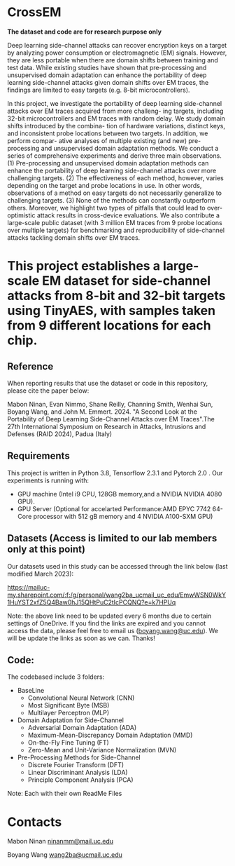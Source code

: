 # CrossEM
**The dataset and code are for research purpose only**

Deep learning side-channel attacks can recover encryption keys on a target by analyzing power consumption or electromagnetic (EM)
signals. However, they are less portable when there are domain shifts between training and test data. While existing studies have
shown that pre-processing and unsupervised domain adaptation can enhance the portability of deep learning side-channel attacks
given domain shifts over EM traces, the findings are limited to easy targets (e.g. 8-bit microcontrollers).

In this project, we investigate the portability of deep learning side-channel attacks over EM traces acquired from more challeng-
ing targets, including 32-bit microcontrollers and EM traces with random delay. We study domain shifts introduced by the combina-
tion of hardware variations, distinct keys, and inconsistent probe locations between two targets. In addition, we perform compar-
ative analyses of multiple existing (and new) pre-processing and unsupervised domain adaptation methods. We conduct a series of
comprehensive experiments and derive three main observations. (1) Pre-processing and unsupervised domain adaptation methods
can enhance the portability of deep learning side-channel attacks over more challenging targets. (2) The effectiveness of each method,
however, varies depending on the target and probe locations in use. In other words, observations of a method on easy targets do
not necessarily generalize to challenging targets. (3) None of the methods can constantly outperform others. Moreover, we highlight
two types of pitfalls that could lead to over-optimistic attack results in cross-device evaluations. We also contribute a large-scale public
dataset (with 3 million EM traces from 9 probe locations over multiple targets) for benchmarking and reproducibility of side-channel
attacks tackling domain shifts over EM traces.  

# This project establishes a large-scale EM dataset for side-channel attacks from 8-bit and 32-bit targets using TinyAES, with samples taken from 9 different locations for each chip.

## Reference
When reporting results that use the dataset or code in this repository, please cite the paper below:

Mabon Ninan, Evan Nimmo, Shane Reilly, Channing Smith, Wenhai Sun, Boyang Wang, and John M. Emmert. 2024. "A Second Look at the Portability of Deep Learning Side-Channel Attacks over EM Traces".The 27th International Symposium on Research in Attacks, Intrusions and Defenses (RAID 2024), Padua (Italy)


## Requirements
This project is written in Python 3.8, Tensorflow 2.3.1 and Pytorch 2.0 . 
Our experiments is running with:

* GPU machine (Intel i9 CPU, 128GB memory,and a NVIDIA  NVIDIA 4080 GPU).
* GPU Server (Optional for accelarted Performance:AMD EPYC 7742 64-Core processor with 512 gB memory and 4 NVIDIA A100-SXM GPU)

## Datasets (**Access is limited to our lab members only at this point**) 

Our datasets used in this study can be accessed through the link below (last modified March 2023):

https://mailuc-my.sharepoint.com/:f:/g/personal/wang2ba_ucmail_uc_edu/EmwWSN0WkY1HuYST2xfZ5Q4Baw0hJ15QHtPuC2tIcPCQNQ?e=k7HPUq

Note: the above link need to be updated every 6 months due to certain settings of OneDrive. If you find the links are expired and you cannot access the data, please feel free to email us (boyang.wang@uc.edu). We will be update the links as soon as we can. Thanks!

## Code:
The codebased include 3 folders: 
* BaseLine
  * Convolutional Neural Network (CNN)
  * Most Significant Byte (MSB)
  * Multilayer Perceptron (MLP)
* Domain Adaptation for Side-Channel
  * Adversarial Domain Adaptation (ADA) 
  * Maximum-Mean-Discrepancy Domain Adaptation (MMD)
  * On-the-Fly Fine Tuning (FT)
  * Zero-Mean and Unit-Variance Normalization (MVN)
* Pre-Processing Methods for Side-Channel
  * Discrete Fourier Transform (DFT)
  * Linear Discriminant Analysis (LDA)
  * Principle Component Analysis (PCA)

Note: Each with their own ReadMe Files 


# Contacts
Mabon Ninan ninanmm@mail.uc.edu

Boyang Wang wang2ba@ucmail.uc.edu
